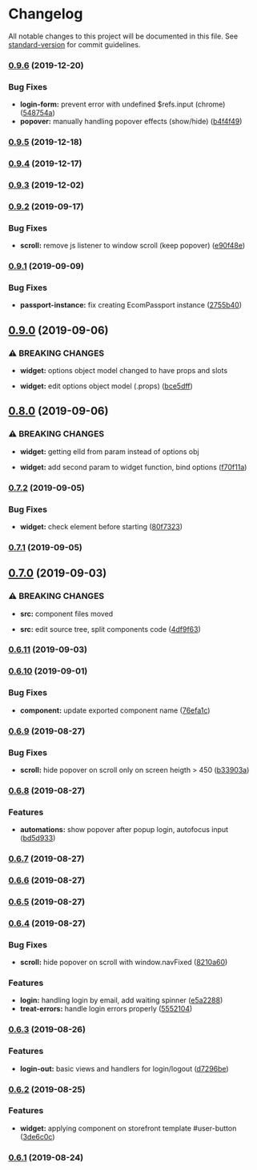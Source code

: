 # Changelog

All notable changes to this project will be documented in this file. See [standard-version](https://github.com/conventional-changelog/standard-version) for commit guidelines.

### [0.9.6](https://github.com/ecomclub/widget-user/compare/v0.9.5...v0.9.6) (2019-12-20)


### Bug Fixes

* **login-form:** prevent error with undefined $refs.input (chrome) ([548754a](https://github.com/ecomclub/widget-user/commit/548754ac0847404ecb3508a722953070d1edc24b))
* **popover:** manually handling popover effects (show/hide) ([b4f4f49](https://github.com/ecomclub/widget-user/commit/b4f4f49440b24b6629362214af5e5f185b6ddec2))

### [0.9.5](https://github.com/ecomclub/widget-user/compare/v0.9.4...v0.9.5) (2019-12-18)

### [0.9.4](https://github.com/ecomclub/widget-user/compare/v0.9.3...v0.9.4) (2019-12-17)

### [0.9.3](https://github.com/ecomclub/widget-user/compare/v0.9.2...v0.9.3) (2019-12-02)

### [0.9.2](https://github.com/ecomclub/widget-user/compare/v0.9.1...v0.9.2) (2019-09-17)


### Bug Fixes

* **scroll:** remove js listener to window scroll (keep popover) ([e90f48e](https://github.com/ecomclub/widget-user/commit/e90f48e))

### [0.9.1](https://github.com/ecomclub/widget-user/compare/v0.9.0...v0.9.1) (2019-09-09)


### Bug Fixes

* **passport-instance:** fix creating EcomPassport instance ([2755b40](https://github.com/ecomclub/widget-user/commit/2755b40))

## [0.9.0](https://github.com/ecomclub/widget-user/compare/v0.8.0...v0.9.0) (2019-09-06)


### ⚠ BREAKING CHANGES

* **widget:** options object model changed to have props and slots

* **widget:** edit options object model (.props) ([bce5dff](https://github.com/ecomclub/widget-user/commit/bce5dff))

## [0.8.0](https://github.com/ecomclub/widget-user/compare/v0.7.2...v0.8.0) (2019-09-06)


### ⚠ BREAKING CHANGES

* **widget:** getting elId from param instead of options obj

* **widget:** add second param to widget function, bind options ([f70f11a](https://github.com/ecomclub/widget-user/commit/f70f11a))

### [0.7.2](https://github.com/ecomclub/widget-user/compare/v0.7.1...v0.7.2) (2019-09-05)


### Bug Fixes

* **widget:** check element before starting ([80f7323](https://github.com/ecomclub/widget-user/commit/80f7323))

### [0.7.1](https://github.com/ecomclub/widget-user/compare/v0.7.0...v0.7.1) (2019-09-05)

## [0.7.0](https://github.com/ecomclub/widget-user/compare/v0.6.11...v0.7.0) (2019-09-03)


### ⚠ BREAKING CHANGES

* **src:** component files moved

* **src:** edit source tree, split components code ([4df9f63](https://github.com/ecomclub/widget-user/commit/4df9f63))

### [0.6.11](https://github.com/ecomclub/widget-user/compare/v0.6.10...v0.6.11) (2019-09-03)

### [0.6.10](https://github.com/ecomclub/widget-user/compare/v0.6.9...v0.6.10) (2019-09-01)


### Bug Fixes

* **component:** update exported component name ([76efa1c](https://github.com/ecomclub/widget-user/commit/76efa1c))

### [0.6.9](https://github.com/ecomclub/widget-user/compare/v0.6.8...v0.6.9) (2019-08-27)


### Bug Fixes

* **scroll:** hide popover on scroll only on screen heigth > 450 ([b33903a](https://github.com/ecomclub/widget-user/commit/b33903a))

### [0.6.8](https://github.com/ecomclub/widget-user/compare/v0.6.7...v0.6.8) (2019-08-27)


### Features

* **automations:** show popover after popup login, autofocus input ([bd5d933](https://github.com/ecomclub/widget-user/commit/bd5d933))

### [0.6.7](https://github.com/ecomclub/widget-user/compare/v0.6.6...v0.6.7) (2019-08-27)

### [0.6.6](https://github.com/ecomclub/widget-user/compare/v0.6.5...v0.6.6) (2019-08-27)

### [0.6.5](https://github.com/ecomclub/widget-user/compare/v0.6.4...v0.6.5) (2019-08-27)

### [0.6.4](https://github.com/ecomclub/widget-user/compare/v0.6.3...v0.6.4) (2019-08-27)


### Bug Fixes

* **scroll:** hide popover on scroll with window.navFixed ([8210a60](https://github.com/ecomclub/widget-user/commit/8210a60))


### Features

* **login:** handling login by email, add waiting spinner ([e5a2288](https://github.com/ecomclub/widget-user/commit/e5a2288))
* **treat-errors:** handle login errors properly ([5552104](https://github.com/ecomclub/widget-user/commit/5552104))

### [0.6.3](https://github.com/ecomclub/widget-user/compare/v0.6.2...v0.6.3) (2019-08-26)


### Features

* **login-out:** basic views and handlers for login/logout ([d7296be](https://github.com/ecomclub/widget-user/commit/d7296be))

### [0.6.2](https://github.com/ecomclub/widget-user/compare/v0.6.1...v0.6.2) (2019-08-25)


### Features

* **widget:** applying component on storefront template #user-button ([3de6c0c](https://github.com/ecomclub/widget-user/commit/3de6c0c))

### [0.6.1](https://github.com/ecomclub/widget-user/compare/v0.5.0...v0.6.1) (2019-08-24)

